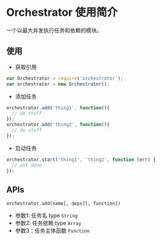 # Orchestrator 使用简介

一个以最大并发执行任务和依赖的模块。

## 使用

- 获取引用
```javascript
var Orchestrator = require('orchestrator');
var orchestrator = new Orchestrator();
```

- 添加任务
```javascript
orchestrator.add('thing1', function(){
  // do stuff
});
orchestrator.add('thing2', function(){
  // do stuff
});
```

- 启动任务
```javascript
orchestrator.start('thing1', 'thing2', function (err) {
  // all done
});
```

## APIs

`orchestrator.add(name[, deps][, function])`

- 参数1: 任务名 type `String`
- 参数2: 任务依赖 type `Array`
- 参数3：任务主体函数  `Function`
